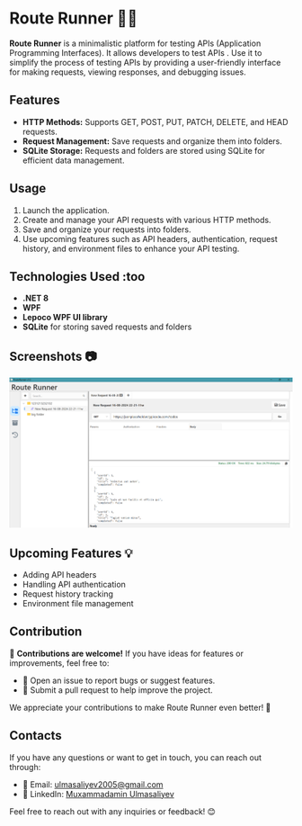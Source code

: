 # Route Runner 🚀🌐

**Route Runner** is a minimalistic platform for testing APIs (Application Programming Interfaces). It allows developers to test APIs . Use it to simplify the process of testing APIs by providing a user-friendly interface for making requests, viewing responses, and debugging issues.


## Features 

- **HTTP Methods:** Supports GET, POST, PUT, PATCH, DELETE, and HEAD requests.
- **Request Management:** Save requests and organize them into folders.
- **SQLite Storage:** Requests and folders are stored using SQLite for efficient data management.


## Usage 

1. Launch the application.
2. Create and manage your API requests with various HTTP methods.
3. Save and organize your requests into folders.
4. Use upcoming features such as API headers, authentication, request history, and environment files to enhance your API testing.

## Technologies Used :too

- **.NET 8**
- **WPF**
- **Lepoco WPF UI library**
- **SQLite** for storing saved requests and folders

## Screenshots 📷
![RouteRunner v2.0](Images/screenshot%20main.png)

## Upcoming Features 💡
- Adding API headers
- Handling API authentication
- Request history tracking
- Environment file management

## Contribution 

🚀 **Contributions are welcome!** If you have ideas for features or improvements, feel free to:

- 🐛 Open an issue to report bugs or suggest features.
- 🔧 Submit a pull request to help improve the project.

We appreciate your contributions to make Route Runner even better! 🙌 


## Contacts

If you have any questions or want to get in touch, you can reach out through:

- 📧 Email: [ulmasaliyev2005@gmail.com](mailto:ulmasaliyev2005@gmail.com)
- 💼 LinkedIn: [Muxammadamin Ulmasaliyev](https://www.linkedin.com/in/muxammadamin-ulmasaliyev-419198251/)

Feel free to reach out with any inquiries or feedback! 😊



